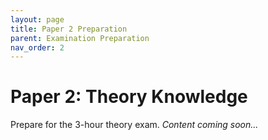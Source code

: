 ```yaml
---
layout: page
title: Paper 2 Preparation
parent: Examination Preparation
nav_order: 2
---
```


# Paper 2: Theory Knowledge

Prepare for the 3-hour theory exam.
*Content coming soon...*
